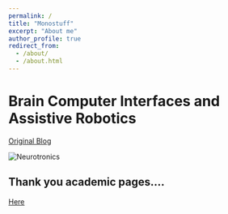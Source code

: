 ```yaml
---
permalink: /
title: "Monostuff"
excerpt: "About me"
author_profile: true
redirect_from: 
  - /about/
  - /about.html
---
```




Brain Computer Interfaces and Assistive Robotics
================================================

[Original Blog](https://monostuff.logdown.com/)

![Neurotronics](neurotronics.png)



Thank you academic pages....
------
[Here](https://academicpages.github.io/)
